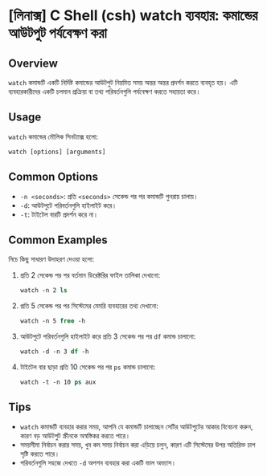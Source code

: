 # [লিনাক্স] C Shell (csh) watch ব্যবহার: কমান্ডের আউটপুট পর্যবেক্ষণ করা

## Overview
`watch` কমান্ডটি একটি নির্দিষ্ট কমান্ডের আউটপুট নিয়মিত সময় অন্তর অন্তর প্রদর্শন করতে ব্যবহৃত হয়। এটি ব্যবহারকারীদের একটি চলমান প্রক্রিয়া বা তথ্য পরিবর্তনগুলি পর্যবেক্ষণ করতে সহায়তা করে।

## Usage
`watch` কমান্ডের মৌলিক সিনট্যাক্স হলো:

```csh
watch [options] [arguments]
```

## Common Options
- `-n <seconds>`: প্রতি `<seconds>` সেকেন্ড পর পর কমান্ডটি পুনরায় চালায়।
- `-d`: আউটপুটে পরিবর্তনগুলি হাইলাইট করে।
- `-t`: টাইটেল বারটি প্রদর্শন করে না।

## Common Examples
নিচে কিছু সাধারণ উদাহরণ দেওয়া হলো:

1. প্রতি 2 সেকেন্ড পর পর বর্তমান ডিরেক্টরির ফাইল তালিকা দেখানো:
   ```csh
   watch -n 2 ls
   ```

2. প্রতি 5 সেকেন্ড পর পর সিস্টেমের মেমরি ব্যবহারের তথ্য দেখানো:
   ```csh
   watch -n 5 free -h
   ```

3. আউটপুটে পরিবর্তনগুলি হাইলাইট করে প্রতি 3 সেকেন্ড পর পর `df` কমান্ড চালানো:
   ```csh
   watch -d -n 3 df -h
   ```

4. টাইটেল বার ছাড়া প্রতি 10 সেকেন্ড পর পর `ps` কমান্ড চালানো:
   ```csh
   watch -t -n 10 ps aux
   ```

## Tips
- `watch` কমান্ডটি ব্যবহার করার সময়, আপনি যে কমান্ডটি চালাচ্ছেন সেটির আউটপুটের আকার বিবেচনা করুন, কারণ বড় আউটপুট স্ক্রীনকে অস্বস্তিকর করতে পারে।
- সময়সীমা নির্বাচন করার সময়, খুব কম সময় নির্বাচন করা এড়িয়ে চলুন, কারণ এটি সিস্টেমের উপর অতিরিক্ত চাপ সৃষ্টি করতে পারে।
- পরিবর্তনগুলি সহজে দেখতে `-d` অপশন ব্যবহার করা একটি ভাল অভ্যাস।